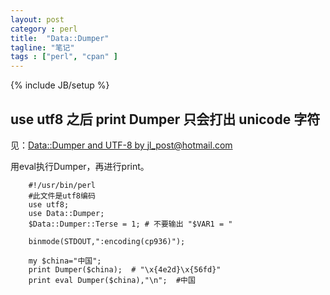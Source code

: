 ```yaml
---
layout: post
category : perl
title:  "Data::Dumper"
tagline: "笔记"
tags : ["perl", "cpan" ] 
---
```

{% include JB/setup %}

## use utf8 之后 print Dumper 只会打出 unicode 字符

见：[Data::Dumper and UTF-8 by jl_post@hotmail.com](http://groups.google.com/group/comp.lang.perl.misc/browse_thread/thread/6fbd3733c9c56186?hl=en)

用eval执行Dumper，再进行print。

        #!/usr/bin/perl
        #此文件是utf8编码
        use utf8;
        use Data::Dumper;
        $Data::Dumper::Terse = 1; # 不要输出 "$VAR1 = "

        binmode(STDOUT,":encoding(cp936)");

        my $china="中国";
        print Dumper($china);  # "\x{4e2d}\x{56fd}"
        print eval Dumper($china),"\n";  #中国

